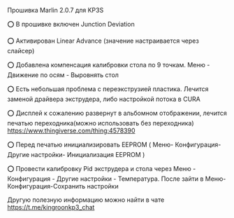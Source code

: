 Прошивка Marlin 2.0.7 для KP3S

⭕️ В прошивке включен Junction Deviation

⭕️ Активирован Linear Advance (значение настраивается через слайсер)

⭕️ Добавлена компенсация калибровки стола по 9 точкам. Меню - Движение по осям - Выровнять стол

⭕️ Есть небольшая проблема с переэкструзией пластика.  Лечится заменой драйвера экструдера, либо настройкой потока в CURA

⭕️ Дисплей к сожалению развернут в альбомном отображении, лечится печатью переходника(можно использовать без переходника) https://www.thingiverse.com/thing:4578390

⭕️ Перед печатью инициализировать EEPROM ( Меню- Конфигурация- Другие настройки- Инициализация EEPROM )

⭕️ Провести калибровку Pid экструдера и стола через Меню -  Конфигурация - Другие настройки - Температура. После зайти в Меню-Конфигурация-Сохранить настройки

Другую полезную информацию можно найти в чате  https://t.me/kingroonkp3_chat
